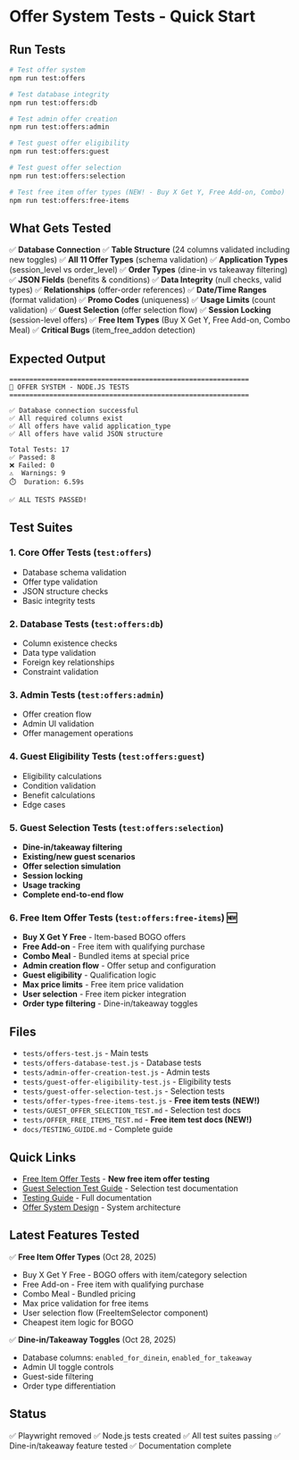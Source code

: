 # Offer System Tests - Quick Start

## Run Tests

```bash
# Test offer system
npm run test:offers

# Test database integrity
npm run test:offers:db

# Test admin offer creation
npm run test:offers:admin

# Test guest offer eligibility
npm run test:offers:guest

# Test guest offer selection
npm run test:offers:selection

# Test free item offer types (NEW! - Buy X Get Y, Free Add-on, Combo)
npm run test:offers:free-items
```

## What Gets Tested

✅ **Database Connection**
✅ **Table Structure** (24 columns validated including new toggles)
✅ **All 11 Offer Types** (schema validation)
✅ **Application Types** (session_level vs order_level)
✅ **Order Types** (dine-in vs takeaway filtering)
✅ **JSON Fields** (benefits & conditions)
✅ **Data Integrity** (null checks, valid types)
✅ **Relationships** (offer-order references)
✅ **Date/Time Ranges** (format validation)
✅ **Promo Codes** (uniqueness)
✅ **Usage Limits** (count validation)
✅ **Guest Selection** (offer selection flow)
✅ **Session Locking** (session-level offers)
✅ **Free Item Types** (Buy X Get Y, Free Add-on, Combo Meal)
✅ **Critical Bugs** (item_free_addon detection)

## Expected Output

```
============================================================
🧪 OFFER SYSTEM - NODE.JS TESTS
============================================================

✅ Database connection successful
✅ All required columns exist
✅ All offers have valid application_type
✅ All offers have valid JSON structure

Total Tests: 17
✅ Passed: 8
❌ Failed: 0
⚠️  Warnings: 9
⏱️  Duration: 6.59s

✅ ALL TESTS PASSED!
```

## Test Suites

### 1. Core Offer Tests (`test:offers`)

- Database schema validation
- Offer type validation
- JSON structure checks
- Basic integrity tests

### 2. Database Tests (`test:offers:db`)

- Column existence checks
- Data type validation
- Foreign key relationships
- Constraint validation

### 3. Admin Tests (`test:offers:admin`)

- Offer creation flow
- Admin UI validation
- Offer management operations

### 4. Guest Eligibility Tests (`test:offers:guest`)

- Eligibility calculations
- Condition validation
- Benefit calculations
- Edge cases

### 5. Guest Selection Tests (`test:offers:selection`)

- **Dine-in/takeaway filtering**
- **Existing/new guest scenarios**
- **Offer selection simulation**
- **Session locking**
- **Usage tracking**
- **Complete end-to-end flow**

### 6. **Free Item Offer Tests (`test:offers:free-items`)** 🆕

- **Buy X Get Y Free** - Item-based BOGO offers
- **Free Add-on** - Free item with qualifying purchase
- **Combo Meal** - Bundled items at special price
- **Admin creation flow** - Offer setup and configuration
- **Guest eligibility** - Qualification logic
- **Max price limits** - Free item price validation
- **User selection** - Free item picker integration
- **Order type filtering** - Dine-in/takeaway toggles

## Files

- `tests/offers-test.js` - Main tests
- `tests/offers-database-test.js` - Database tests
- `tests/admin-offer-creation-test.js` - Admin tests
- `tests/guest-offer-eligibility-test.js` - Eligibility tests
- `tests/guest-offer-selection-test.js` - Selection tests
- `tests/offer-types-free-items-test.js` - **Free item tests (NEW!)**
- `tests/GUEST_OFFER_SELECTION_TEST.md` - Selection test docs
- `tests/OFFER_FREE_ITEMS_TEST.md` - **Free item test docs (NEW!)**
- `docs/TESTING_GUIDE.md` - Complete guide

## Quick Links

- [Free Item Offer Tests](./OFFER_FREE_ITEMS_TEST.md) - **New free item offer testing**
- [Guest Selection Test Guide](./GUEST_OFFER_SELECTION_TEST.md) - Selection test documentation
- [Testing Guide](../docs/TESTING_GUIDE.md) - Full documentation
- [Offer System Design](../docs/GUEST_OFFER_SYSTEM_DESIGN.md) - System architecture

## Latest Features Tested

✅ **Free Item Offer Types** (Oct 28, 2025)

- Buy X Get Y Free - BOGO offers with item/category selection
- Free Add-on - Free item with qualifying purchase
- Combo Meal - Bundled pricing
- Max price validation for free items
- User selection flow (FreeItemSelector component)
- Cheapest item logic for BOGO

✅ **Dine-in/Takeaway Toggles** (Oct 28, 2025)

- Database columns: `enabled_for_dinein`, `enabled_for_takeaway`
- Admin UI toggle controls
- Guest-side filtering
- Order type differentiation

## Status

✅ Playwright removed
✅ Node.js tests created
✅ All test suites passing
✅ Dine-in/takeaway feature tested
✅ Documentation complete
